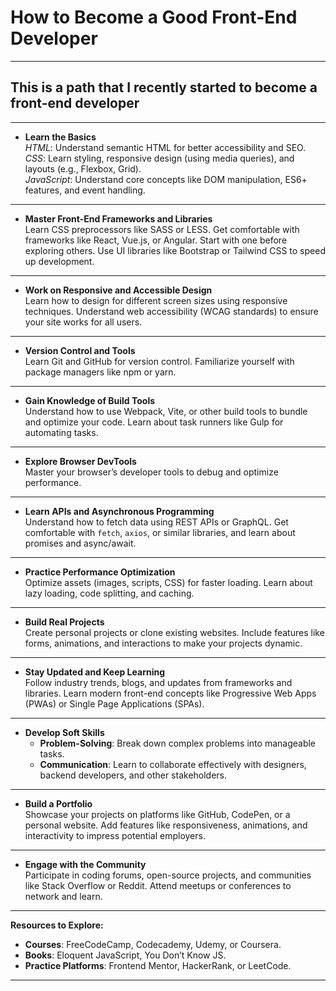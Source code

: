 # How to Become a Good Front-End Developer

---

## This is a path that I recently started to become a front-end developer
   
---

- **Learn the Basics**  
  *HTML*: Understand semantic HTML for better accessibility and SEO.  
  *CSS*: Learn styling, responsive design (using media queries), and layouts (e.g., Flexbox, Grid).  
  *JavaScript*: Understand core concepts like DOM manipulation, ES6+ features, and event handling.

---
 
- **Master Front-End Frameworks and Libraries**  
  Learn CSS preprocessors like SASS or LESS. Get comfortable with frameworks like React, Vue.js, or Angular. Start with one before exploring others. Use UI libraries like Bootstrap or Tailwind CSS to speed up development.

---

- **Work on Responsive and Accessible Design**  
  Learn how to design for different screen sizes using responsive techniques. Understand web accessibility (WCAG standards) to ensure your site works for all users.

---

- **Version Control and Tools**  
  Learn Git and GitHub for version control. Familiarize yourself with package managers like npm or yarn.
 
---

- **Gain Knowledge of Build Tools**  
  Understand how to use Webpack, Vite, or other build tools to bundle and optimize your code. Learn about task runners like Gulp for automating tasks.

---

- **Explore Browser DevTools**  
  Master your browser’s developer tools to debug and optimize performance.

---

- **Learn APIs and Asynchronous Programming**  
  Understand how to fetch data using REST APIs or GraphQL. Get comfortable with `fetch`, `axios`, or similar libraries, and learn about promises and async/await.

---

- **Practice Performance Optimization**  
  Optimize assets (images, scripts, CSS) for faster loading. Learn about lazy loading, code splitting, and caching.

---

- **Build Real Projects**  
  Create personal projects or clone existing websites. Include features like forms, animations, and interactions to make your projects dynamic.

---

- **Stay Updated and Keep Learning**  
  Follow industry trends, blogs, and updates from frameworks and libraries. Learn modern front-end concepts like Progressive Web Apps (PWAs) or Single Page Applications (SPAs).

---

- **Develop Soft Skills**  
  - **Problem-Solving**: Break down complex problems into manageable tasks.  
  - **Communication**: Learn to collaborate effectively with designers, backend developers, and other stakeholders.

---

- **Build a Portfolio**  
  Showcase your projects on platforms like GitHub, CodePen, or a personal website. Add features like responsiveness, animations, and interactivity to impress potential employers.

---

- **Engage with the Community**  
  Participate in coding forums, open-source projects, and communities like Stack Overflow or Reddit. Attend meetups or conferences to network and learn.

---

**Resources to Explore:**  
- **Courses**: FreeCodeCamp, Codecademy, Udemy, or Coursera.  
- **Books**: Eloquent JavaScript, You Don’t Know JS.  
- **Practice Platforms**: Frontend Mentor, HackerRank, or LeetCode.

---    
